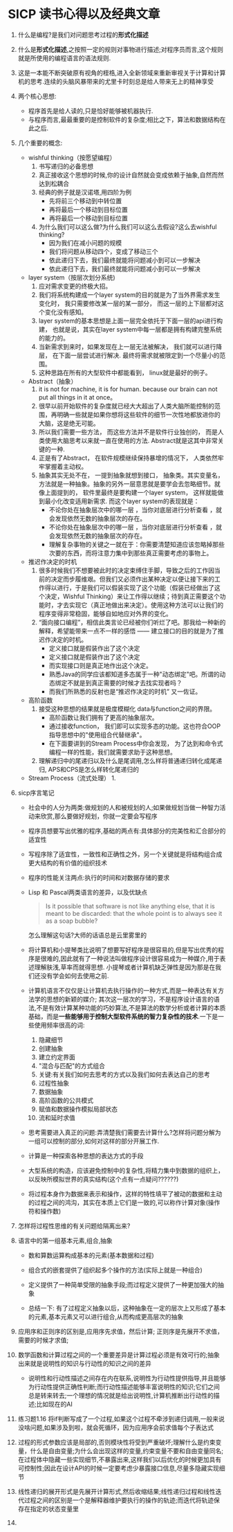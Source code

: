 # SICP 读书心得以及经典文章

1. 什么是编程?是我们对问题思考过程的**形式化描述**

2. 什么是**形式化描述**,之按照一定的规则对事物进行描述;对程序员而言,这个规则就是所使用的编程语言的语法规则.

3. 这是一本能不断突破原有视角的桎梏,进入全新领域来重新审视关于计算和计算机的思考.连续的头脑风暴带来的尤里卡时刻总是给人带来无上的精神享受

4. 两个核心思想:

   - 程序首先是给人读的,只是恰好能够被机器执行.
   - 与程序而言,最最重要的是控制软件的复杂度;相比之下，算法和数据结构在此之后.

5. 几个重要的概念:

   - wishful thinking（按愿望编程）
     1. 书写递归的必备思想
     2. 真正接收这个思想的时候,你的设计自然就会变成依赖于抽象,自然而然达到松耦合
     3. 经典的例子就是汉诺塔,用四阶为例
        - 先将前三个移动到中转位置
        - 再将最后一个移动到目标位置
        - 再将最后一个移动到目标位置
     4. 为什么我们可以这么做?为什么我们可以这么去假设?这么去wishful thinking?
        - 因为我们在减小问题的规模
        - 我们将问题从移动四个，变成了移动三个
        - 依此递归下去，我们最终就能将问题减小到可以一步解决
        - 依此递归下去，我们最终就能将问题减小到可以一步解决
   - layer system（按层次划分系统)
     1. 应对需求变更的终极大招。
     2. 我们将系统构建成一个layer system的目的就是为了当外界需求发生变化时， 我只需要修改某一层的某一部分， 而这一层的上下层都对这个变化没有感知。
     3. layer system的基本思想是上面一层完全依托于下面一层的api进行构建， 也就是说，其实在layer system中每一层都是拥有构建完整系统的能力的。
     4. 当新需求到来时，如果发现在上一层无法被解决， 我们就可以进行降层， 在下面一层尝试进行解决. 最终将需求就被限定到一个尽量小的范围。
     5. 这种思路在所有的大型软件中都能看到， linux就是最好的例子。
   - Abstract（抽象）
     1. it is not for machine, it is for human. because our brain can not put all things in it at once。
     2. 很早以前开始软件的复杂度就已经大大超出了人类大脑所能控制的范围，再明确一些就是如果你想将这些软件的细节一次性地都放进你的大脑，这是绝无可能。
     3. 所以我们需要一些方法， 而这些方法并不是软件行业独创的， 而是人类使用大脑思考以来就一直在使用的方法. Abstract就是这其中非常关键的一种.
     4. 正是有了Abstract， 在软件规模继续保持暴增的情况下， 人类依然牢牢掌握着主动权。
     5. 抽象其实无处不在， 一提到抽象就想到接口， 抽象类。其实变量名，方法就是一种抽象。抽象的另外一层意思就是要学会去忽略细节。就像上面提到的， 软件里最终是要构建一个layer system， 这样就能做到最小化改变适用新需求. 而这个layer system的表现就是：
        - 不论你处在抽象层次中的哪一层 ，当你对底层进行分析查看 ，就会发现依然无数的抽象层次的存在。
        - 不论你处在抽象层次中的哪一层 ，当你对底层进行分析查看 ，就会发现依然无数的抽象层次的存在。
        - 理解复杂事物的关键之一就在于：你需要清楚知道应该忽略掉那些次要的东西，而将注意力集中到那些真正需要考虑的事物上。
   - 推迟作决定的时机
     1. 很多时候我们不想要被此时的决定束缚住手脚，导致之后的工作因当前的决定而步履维艰。但我们又必须作出某种决定以便让接下来的工作得以进行，于是我们可以假装实现了这个功能（假装已经做出了这个决定，Wishful Thinking）来让工作得以继续；待到真正需要这个功能时，才去实现它（真正地做出来决定）。使用这种方法可以让我们的程序变得非常稳固，能够自如地应对外界的变化。
     2. “面向接口编程”，相信此类言论已经被你们听烂了吧。那我给一种新的解释，希望能带来一点不一样的感悟 —— 建立接口的目的就是为了推迟作决定的时机。
        - 定义接口就是假装作出了这个决定
        - 定义接口就是假装作出了这个决定
        - 而实现接口则是真正地作出这个决定。
        - 熟悉Java的同学应该都知道多态属于一种"动态绑定"吧。所谓的动态绑定不就是到真正需要的时候才去找实现者吗？
        - 而我们所熟悉的反射也是“推迟作决定的时机” 又一佐证。
   - 高阶函数
     1. 接受这种思想的结果就是极度模糊化 data与function之间的界限。
        - 高阶函数让我们拥有了更高的抽象层次。
        - 通过接收function， 我们即可以实现多态的功能。这也符合OOP指导思想中的"使用组合代替继承"。
        - 在下面要讲到的Stream Process中你会发现， 为了达到和命令式编程一样的性能，我们就需要求助于这种思想。
     2. 理解递归中的尾递归以及什么是尾调用,怎么样将普通递归转化成尾递归, APS和CPS是怎么样转化尾递归的
   - Stream Process（流式处理）
     1.

6. sicp序言笔记

   - 社会中的人分为两类:做规划的人和被规划的人;如果做规划当做一种智力活动来欣赏,那么要做好规划，你就一定要会写程序
   - 程序员想要写出优雅的程序,基础的两点有:具体部分的完美性和汇合部分的适宜性
   - 写程序除了适宜性，一致性和正确性之外，另一个关键就是将结构组合成更大结构的有价值的组织技术
   - 程序的性能关注两点:执行的时间和对数据存储的要求
   - Lisp 和 Pascal两类语言的差异，以及优缺点

     > Is it possible that software is not like anything else, that it is meant to be discarded: that the whole point is to always see it as a soap bubble?

     怎么理解这句话?大师的话语总是云里雾里的

   - 将计算机和小提琴类比说明了想要写好程序是很容易的,但是写出优秀的程序是很难的,因此就有了一种说法叫做程序设计很容易成为一种媒介,用于表述理解肤浅,草率而就得思想. 小提琴或者计算机缺乏弹性是因为那是在我们还没有学会如何去使用之前.
   - 计算机语言不仅仅是让计算机去执行操作的一种方式,而是一种表达有关方法学的思想的新颖的媒介; 其次这一层次的学习，不是程序设计语言的语法,不是有效计算某种功能的巧妙算法,不是算法的数学分析或者计算的本质基础，而是**一些能够用于控制大型软件系统的智力复杂性的技术**.一下是一些使用频率很高的词:
     1. 隐藏细节
     2. 创建抽象
     3. 建立约定界面
     4. "混合与匹配"的方式组合
     5. 关键:有关我们如何去思考的方式以及我们如何去表达自己的思考
     6. 过程性抽象
     7. 数据抽象
     8. 高阶函数的公共模式
     9. 赋值和数据操作模拟局部状态
     10. 流和延时求值
   - 思考需要进入真正的问题:弄清楚我们需要去计算什么?怎样将问题分解为一组可以控制的部分,如何对这样的部分开展工作.
   - 计算是一种探索各种思想的表达方式的手段
   - 大型系统的构造，应该避免控制中的复杂性,将精力集中到数据的组织上，以反映所模拟世界的真实结构(这个点有一点疑问??????)
   - 将过程本身作为数据来表示和操作，这样的特性填平了被动的数据和主动的过程之间的鸿沟，其实在本质上它们是一致的,可以称作计算对象(操作符和操作数)

7. 怎样将过程性思维的有关问题给隔离出来?

8. 语言中的第一组基本元素,组合,抽象

   - 数和算数运算构成基本的元素(基本数据和过程)
   - 组合式的嵌套提供了组织起多个操作的方法(实际上就是一种组合)
   - 定义提供了一种简单受限的抽象手段;而过程定义提供了一种更加强大的抽象

   - 总结一下: 有了过程定义抽象以后，这种抽象在一定的层次上又形成了基本的元素,基本元素又可以进行组合,从而构成更高层次的抽象

9. 应用序和正则序的区别是,应用序先求值，然后计算; 正则序是先展开不求值，需要的时候才求值;
10. 数学函数和计算过程之间的一个重要差异是计算过程必须是有效可行的;抽象出来就是说明性的知识与行动性的知识之间的差异

    - 说明性和行动性描述之间存在内在联系,说明性为行动性提供指导,并且能够为行动性提供正确性判断;而行动性描述能够丰富说明性的知识;它们之间总是转来转去;一个理想的情况就是给出说明性,计算机推断出行动性的描述;比如现在的AI

11. 练习题1.16 将if判断写成了一个过程,如果这个过程不牵涉到递归调用,一般来说没啥问题,如果涉及到啦，就会死循环，因为应用序会前求值每个子表达式

12. 过程的形式参数应该是局部的,否则模块性将受到严重破坏;理解什么是约束变量，什么是自由变量;为什么会出现这样的变量,约束变量不要和自由变量同名;在过程体中隐藏一些实现细节,不暴露出来,这样我们以后优化的时候更加具有可控制性;因此在设计API的时候一定要考虑少暴露接口信息,尽量多隐藏实现细节

13. 线性递归的展开形式是先展开计算形式,然后收缩结果;线性递归过程和线性迭代过程之间的区别是一个是解释器维护要执行的操作的轨迹;而迭代将轨迹保存在指定的状态变量里

14.
